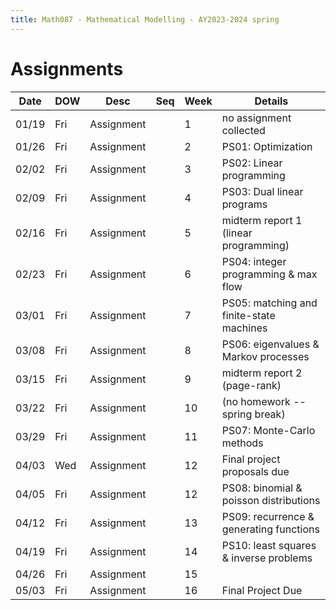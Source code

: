 ```yaml
---
title: Math087 - Mathematical Modelling - AY2023-2024 spring
---
```


# **Assignments**
  

  | Date  | DOW | Desc       | Seq | Week | Details                                  |
  |-------|-----|------------|-----|------|------------------------------------------|
  | 01/19 | Fri | Assignment |     | 1    | no assignment collected                  |
  | 01/26 | Fri | Assignment |     | 2    | PS01: Optimization                       |
  | 02/02 | Fri | Assignment |     | 3    | PS02: Linear programming                 |
  | 02/09 | Fri | Assignment |     | 4    | PS03: Dual linear programs               |
  | 02/16 | Fri | Assignment |     | 5    | midterm report 1 (linear programming)    |
  | 02/23 | Fri | Assignment |     | 6    | PS04: integer programming & max flow     |
  | 03/01 | Fri | Assignment |     | 7    | PS05: matching and finite-state machines |
  | 03/08 | Fri | Assignment |     | 8    | PS06: eigenvalues & Markov processes     |
  | 03/15 | Fri | Assignment |     | 9    | midterm report 2 (page-rank)             |
  | 03/22 | Fri | Assignment |     | 10   | (no homework -- spring break)            |
  | 03/29 | Fri | Assignment |     | 11   | PS07: Monte-Carlo methods                |
  | 04/03 | Wed | Assignment |     | 12   | Final project proposals due              |
  | 04/05 | Fri | Assignment |     | 12   | PS08: binomial & poisson distributions   |
  | 04/12 | Fri | Assignment |     | 13   | PS09: recurrence & generating functions  |
  | 04/19 | Fri | Assignment |     | 14   | PS10: least squares & inverse problems   |
  | 04/26 | Fri | Assignment |     | 15   |                                          |
  | 05/03 | Fri | Assignment |     | 16   | Final Project Due                        |
